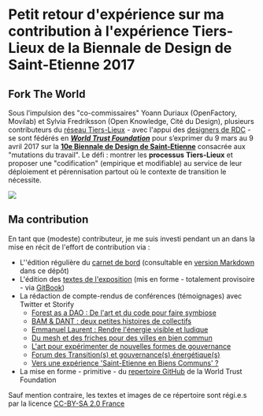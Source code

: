 # Petit retour d'expérience sur ma contribution à l'expérience Tiers-Lieux de la Biennale de Design de Saint-Etienne 2017

## Fork The World

Sous l’impulsion des "co-commissaires" Yoann Duriaux (OpenFactory, Movilab) et Sylvia Fredriksson (Open Knowledge, Cité du Design), plusieurs contributeurs du [réseau Tiers-Lieux](https://www.facebook.com/groups/tilios/) - avec l'appui des [designers de RDC](https://vimeo.com/200720088) - se sont fédérés en [_**World Trust Foundation**_](https://www.flickr.com/photos/sylviafredriksson/albums/72157678188984663) pour s’exprimer du 9 mars au 9 avril 2017 sur la [**10e Biennale de Design de Saint-Etienne**](http://www.biennale-design.com/saint-etienne/2017/fr/home/) consacrée aux "mutations du travail". Le défi : montrer les **processus** **Tiers-Lieux** et proposer une "codification" \(empirique et modifiable\) au service de leur déploiement et pérennisation partout où le contexte de transition le nécessite.

![](https://nicolasloubet.gitbooks.io/fork-the-world/assets/forktheworld_catalogue.jpg)

## Ma contribution

En tant que (modeste) contributeur, je me suis investi pendant un an dans la mise en récit de l'effort de contribution via :  
* L''édition régulière du [carnet de bord](http://frama.link/BiennaleDesign17-ForkTheWorld) (consultable en [version Markdown](https://github.com/nicolasloubet/ForkTheWorld/blob/master/Textes/forktheworld_coordination.md) dans ce dépôt)
* L'édition des [textes de l'exposition](https://frama.link/BiennaleDesign17-ForkTheWorld-Expo) (mis en forme - totalement provisoire - via [GitBook](https://www.gitbook.com/book/nicolasloubet/fork-the-world))
* La rédaction de compte-rendus de conférences (témoignages) avec Twitter et Storify
  * [Forest as a DAO : De l'art et du code pour faire symbiose](https://storify.com/nicolasloubet/biennaledesign17-forest-dao)
  * [BAM & DANT : deux petites histoires de collectifs](https://storify.com/nicolasloubet/biennaledesign17-collectifbam-dant)
  * [Emmanuel Laurent : Rendre l'énergie visible et ludique](https://storify.com/nicolasloubet/biennaledesign17-em-laurent-energie)
  * [Du mesh et des friches pour des villes en bien commun](https://storify.com/nicolasloubet/biennaledesign17-mesh-friches)
  * [L'art pour expérimenter de nouvelles formes de gouvernance](https://storify.com/nicolasloubet/biennaledesign17-primavera-de-filippi)
  * [Forum des Transition(s) et gouvernance(s) énergétique(s)](https://storify.com/nicolasloubet/biennaledesign17-transition-gouvernance-energie)
  * [Vers une expérience 'Saint-Etienne en Biens Communs' ?](https://storify.com/nicolasloubet/biennaledesign17-forktheworld)
 * La mise en forme - primitive - du [repertoire GitHub](https://github.com/WorldTrustFoundation) de la World Trust Foundation 

Sauf mention contraire, les textes et images de ce répertoire sont régi.e.s par la licence [CC-BY-SA 2.0 France](https://creativecommons.org/licenses/by-sa/2.0/fr/)
